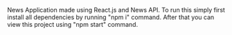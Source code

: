 News Application made using React.js and News API.
To run this simply first install all dependencies by running "npm i" command.
After that you can view this project using "npm start" command.